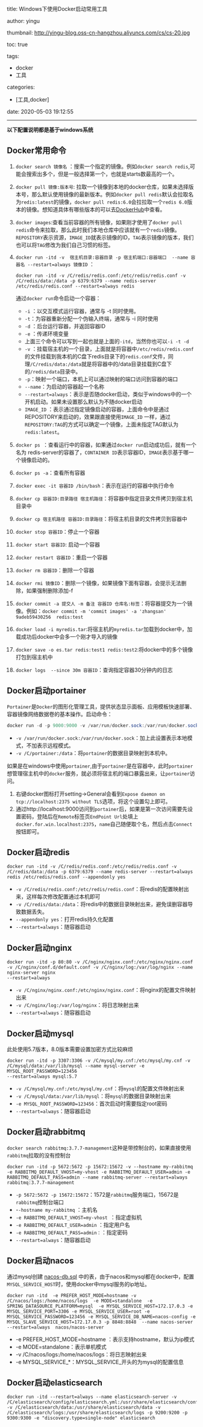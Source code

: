 title: Windows下使用Docker启动常用工具

author: yingu

thumbnail: http://yingu-blog.oss-cn-hangzhou.aliyuncs.com/cs/cs-20.jpg

toc: true 

tags:

  - docker
  - 工具

categories: 

  - [工具,docker] 

date: 2020-05-03 19:12:55

---

**以下配置说明都是基于windows系统**

## Docker常用命令

1. `docker search 镜像名` ：搜索一个指定的镜像。例如`docker search redis`,可能会搜索出多个，但是一般选择第一个，也就是starts数最高的一个。<!--more -->

2. `docker pull 镜像:版本号`: 拉取一个镜像到本地的docker仓库，如果未选择版本号，那么默认使用镜像的最新版本。例如`docker pull redis`默认会拉取名为`redis:latest`的镜像，`docker pull redis:6.0`会拉拉取一个`redis 6.0`版本的镜像。想知道具体有哪些版本的可以去[DockerHub]("https://hub.docker.com")中查看。

3. `docker images`:查看当前容器的所有镜像，如果刚才使用了`docker pull redis`命令来拉取，那么此时我们本地仓库中应该就有一个`redis`镜像。`REPOSITORY`表示资源，`IMAGE_ID`就表示镜像的ID，`TAG`表示镜像的版本，我们也可以将`TAG`修改为我们自己习惯的标签。

4. `docker run -itd -v  宿主机目录:容器目录 -p 宿主机端口:容器端口  --name 容器名 --restart=always 镜像ID` ： 

   ```
   docker run -itd -v /C/redis/redis.conf:/etc/redis/redis.conf -v /C/redis/data:/data -p 6379:6379 --name redis-server /etc/redis/redis.conf --restart=always redis
   ```

   通过`docker run`命令启动一个容器：

   - `-i`  ：以交互模式运行容器，通常与 -t 同时使用。
   - `-t`：为容器重新分配一个伪输入终端，通常与 -i 同时使用
   - `-d` ：后台运行容器，并返回容器ID
   - `-e` ：传递环境变量
   - 上面三个命令可以写到一起也就是上面的`-itd`，当然你也可以`-i -t -d`
   - `-v` ：挂载宿主机的一个目录，上面就是将容器中`/etc/redis/redis.conf`的文件挂载到我本机的C盘下redis目录下的`redis.conf`文件，同理`/C/redis/data:/data`就是将容器中的/data目录挂载到C盘下的`/redis/data`目录中。
   - `-p`：映射一个端口，本机上可以通过映射的端口访问到容器的端口
   - `--name`：为启动的容器起一个名称
   - `--restart=always`：表示是否随docker启动，类似于windows中的一个开机启动。如果未设置那么默认为不随docker启动
   - `IMAGE_ID` ：表示通过指定镜像启动的容器，上面命令中是通过REPOSITORY来启动的，效果跟直接使用`IMAGE_ID` 一样，通过`REPOSITORY:TAG`的方式可以确定一个镜像，上面未指定TAG默认为`redis:latest`。

5. `docker ps `：查看运行中的容器，如果通过`docker run`启动成功后，就有一个名为 redis-server的容器了，`CONTAINER ID`表示容器ID，`IMAGE`表示基于哪一个镜像启动的。

6. `docker ps -a`：查看所有容器

7. `docker exec -it 容器ID /bin/bash`：表示在运行的容器中执行命令

8. `docker cp 容器ID:目录路径 宿主机路径`：将容器中指定目录文件拷贝到宿主机目录中

9. `docker cp 宿主机路径 容器ID:目录路径`：将宿主机目录的文件拷贝到容器中

10. `docker stop 容器ID`：停止一个容器

11. `docker start 容器ID`: 启动一个容器

12. `docker restart 容器ID`：重启一个容器

13. `docker rm 容器ID`：删除一个容器

14. `docker rmi 镜像ID`：删除一个镜像，如果镜像下面有容器，会提示无法删除，如果强制删除添加-f

15. `docker commit -a 提交人 -m 备注 容器ID 仓库名:标签`：将容器提交为一个镜像。例如：`docker commit -m 'commit images' -a 'zhangsan'  9adeb59430256  redis:test`

16. `docker load -i myredis.tar`:将宿主机的`myredis.tar`加载到docker中，加载成功后docker中会多一个刚才导入的镜像

17. `docker save -o es.tar redis:test1 redis:test2`:将docker中的多个镜像打包到宿主机中

18. `docker logs  --since 30m 容器ID`：查询指定容器30分钟内的日志

## Docker启动portainer

`Portainer`是`Docker`的图形化管理工具，提供状态显示面板、应用模板快速部署、容器镜像网络数据卷的基本操作。启动命令：

```csharp
docker run -d -p 9000:9000 -v /var/run/docker.sock:/var/run/docker.sock -v /C/portainer:/data --name portainer-server --restart=always portainer/portainer
```

- `-v /var/run/docker.sock:/var/run/docker.sock`：加上此设置表示本地模式，不加表示远程模式。
- `-v /C/portainer:/data`：将`portainer`的数据目录映射到本机中。

如果是在windows中使用`portainer`,由于`portainer`是在容器中，此时`portainer`想管理宿主机中的`docker`服务，就必须将宿主机的端口暴露出来，让`portainer`访问。

1. 右键docker图标打开setting->General会看到`Expose daemon on tcp://localhost:2375 without TLS`选项，将这个设置勾上即可。
2. 通过http://localhost:9000访问到`portainer`后，如果是第一次访问需要先设置密码，登陆后在`Remote`标签页`EndPoint Url`处填上`docker.for.win.localhost:2375`，`name`自己随便取个名，然后点击`Connect`按钮即可。

## Docker启动redis

```
docker run -itd -v /C/redis/redis.conf:/etc/redis/redis.conf -v /C/redis/data:/data -p 6379:6379 --name redis-server --restart=always redis /etc/redis/redis.conf --appendonly yes
```

- `-v /C/redis/redis.conf:/etc/redis/redis.conf`：将redis的配置映射出来，这样每次修改配置通过本机即可
- `-v /C/redis/data:/data`：将redis中的数据目录映射出来，避免误删容器导致数据丢失。
- `--appendonly yes`：打开redis持久化配置
-  `--restart=always`：随容器启动

## Docker启动nginx

```
docker run -itd -p 80:80 -v /C/nginx/nginx.conf:/etc/nginx/nginx.conf -v /C/nginx/conf.d/default.conf -v /C/nginx/log:/var/log/nginx --name nginx-server nginx
--restart=always
```

- `-v /C/nginx/nginx.conf:/etc/nginx/nginx.conf`：将nginx的配置文件映射出来
- `-v /C/nginx/log:/var/log/nginx`：将日志映射出来
- `--restart=always`：随容器启动

## Docker启动mysql

此处使用5.7版本，8.0版本需要设置加密方式比较麻烦

```
docker run -itd -p 3307:3306 -v /C/mysql/my.cnf:/etc/mysql/my.cnf -v /C/mysql/data:/var/lib/mysql --name mysql-server -e MYSQL_ROOT_PASSWORD=123456  
--restart=always mysql:5.7
```

- `-v /C/mysql/my.cnf:/etc/mysql/my.cnf`：将`mysql`的配置文件映射出来
- `-v /C/mysql/data:/var/lib/mysql`：将`mysql`的数据目录映射出来
- `-e MYSQL_ROOT_PASSWORD=123456`：首次启动时需要指定root密码
- `--restart=always`：随容器启动

## Docker启动rabbitmq

`docker search rabbitmq:3.7.7-management`这种是带控制台的，如果直接使用`rabbitmq`拉取的没有控制台

```
docker run -itd -p 5672:5672 -p 15672:15672 -v --hostname my-rabbitmq -e RABBITMQ_DEFAULT_VHOST=my-vhost -e RABBITMQ_DEFAULT_USER=admin -e  RABBITMQ_DEFAULT_PASS=admin --name rabbitmq-server --restart=always rabbitmq:3.7.7-management
```

- `-p 5672:5672 -p 15672:15672`：1572是`rabbitmq`服务端口，15672是`rabbitmq`控制台端口
- -`-hostname my-rabbitmq` ：主机名
- `-e RABBITMQ_DEFAULT_VHOST=my-vhost `：指定虚拟机
- `-e RABBITMQ_DEFAULT_USER=admin` ：指定用户名
- `-e RABBITMQ_DEFAULT_PASS=admin：`：指定密码
- `--restart=always`：随容器启动

## Docker启动nacos

通过mysql创建 [nacos-db.sql](https://github.com/alibaba/nacos/blob/develop/config/src/main/resources/META-INF/nacos-db.sql) 中的表，由于nacos和mysql都在docker中，配置`MYSQL_SERVICE_HOST`时，使用docker中mysql服务的ip地址。

```
docker run -itd  -e PREFER_HOST_MODE=hostname -v /C/nacos/logs:/home/nacos/logs  -e MODE=standalone  -e SPRING_DATASOURCE_PLATFORM=mysql  -e MYSQL_SERVICE_HOST=172.17.0.3 -e MYSQL_SERVICE_PORT=3306 -e MYSQL_SERVICE_USER=root -e MYSQL_SERVICE_PASSWORD=123456 -e MYSQL_SERVICE_DB_NAME=nacos-config -e MYSQL_SLAVE_SERVICE_HOST=172.17.0.3 -p 8848:8848  --name nacos-server --restart=always  nacos/nacos-server
```

- -e PREFER_HOST_MODE=hostname ：表示支持hostname，默认为ip模式
- -e MODE=standalone：表示单机模式
- -v /C/nacos/logs:/home/nacos/logs：将日志映射出来
- -e MYSQL_SERVICE_*：MYSQL_SERVICE_开头的为mysql的配置信息

## Docker启动elasticsearch

```
docker run -itd --restart=always --name elasticsearch-server -v  /C/elasticsearch/config/elasticsearch.yml:/usr/share/elasticsearch/config/elasticsearch.yml -v /C/elasticsearch/data:/usr/share/elasticsearch/data -v  /C/elasticsearch/logs:/usr/share/elasticsearch/logs -p 9200:9200 -p 9300:9300 -e "discovery.type=single-node" elasticsearch
```

